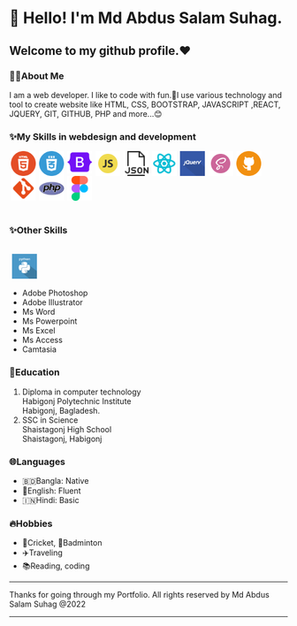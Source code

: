 

<!-- Heading Start here-->
# 👋 Hello! I'm Md Abdus Salam Suhag.
<!-- Heading end here-->
## Welcome to my github profile.❤️
<!-- About me start here-->
### 👨‍🏫About Me
<p> I am a web developer. I like to code with fun.🌱I use various technology and tool to create website like HTML, CSS, BOOTSTRAP, JAVASCRIPT ,REACT, JQUERY, GIT, GITHUB, PHP and more...😊</p>
<!-- About Me end here-->  

### ✨My Skills in webdesign and development
 
 <img align="left" alt="html5" title="html" width="45" hspace="3" src="./img/html5.svg">
 <img align="left" alt="css3" title="css3" width="45" hspace="3" src="./img/css3.svg"> 
 <img align="left" alt="bootstrap" title="bootstrap" width="45" hspace="3" src="./img/bootstrap.svg">
 <img align="left" alt="javascript" title="javascript" width="45" hspace="3" src="./img/js.svg">
 <img align="left" alt="json" title="json" width="45" hspace="3" src="./img/json.svg">
 <img align="left" alt="react" title="react" width="45" hspace="3" src="./img/react.svg">
 <img align="left" alt="jquery" title="jquery" width="45" hspace="3" src="./img/jquery.svg">
 <img align="left" alt="sass" title="sass" width="45" hspace="3" src="./img/sass.svg">
 <img align="left" alt="github" title="github" width="45" hspace="3" src="./img/github.svg">  
 <img align="left" alt="git" title="git" width="45" hspace="3" src="./img/git.svg">  
 <img align="left" alt="git" title="php" width="45" hspace="3" src="./img/php.png">  
 <img align="" alt="git" title="figma" width="45" hspace="3" src="./img/figma.png">  
 <br/>
 <br/>
 
 ### ✨Other Skills
 
 <br/>
 <img alt="python" title="python" width="45" hspace="5" src="./img/python.svg">
 <br/>
 
 
 <ul>
 <li>Adobe Photoshop</li>
 <li>Adobe Illustrator</li>
 <li>Ms Word</li>
 <li>Ms Powerpoint</li>
 <li>Ms Excel</li>
 <li>Ms Access</li>
 <li>Camtasia</li>
 </ul>

### 🏫Education
<ol>
  <li>Diploma in computer technology</li>
  Habigonj Polytechnic Institute <br/>
  Habigonj, Bagladesh.
 <li> SSC in Science</li>
  Shaistagonj High School<br/>
 Shaistagonj, Habigonj
</ol>

### 🌐Languages

<ul>
 <li>🇧🇩Bangla: Native</li>
 <li>🏴󠁧󠁢󠁥󠁮󠁧󠁿English: Fluent</li>
 <li>🇮🇳Hindi: Basic</li>
</ul>

### 🔥Hobbies

<ul>
 <li>🏏Cricket, 🏸Badminton</li>
 <li>✈️Traveling</li>
 <li>📚Reading, coding</li>
</ul>

---

Thanks for going through my Portfolio.
All rights reserved by Md Abdus Salam Suhag @2022

---
<!---
md-suhag/md-suhag is a ✨ special ✨ repository because its `README.md` (this file) appears on your GitHub profile.
You can click the Preview link to take a look at your changes.
--->
